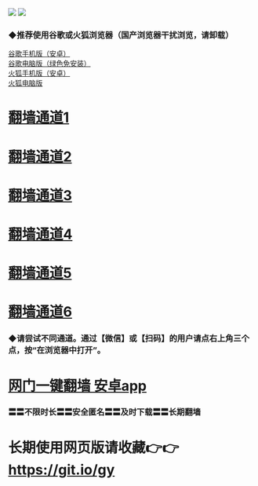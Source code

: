  <tr>
    <td align=center><img src="https://github.com/gyhhx/image-upload/blob/master/gy2-1.jpg" /></td>
 </tr> 
<tr>
  <td align=center><img src="https://github.com/gyhhx/image-upload/blob/master/%E5%BE%AE%E4%BF%A1%E8%AF%B4%E6%98%8E4.jpg" /></td>  
</tr> 

### ◆推荐使用谷歌或火狐浏览器（国产浏览器干扰浏览，请卸载）<br/>
<a href="http://t.cn/RCMTF83">谷歌手机版（安卓）</a></br>
<a href="http://t.cn/RCMTHNv">谷歌电脑版（绿色免安装）</a></br>
<a href="http://t.cn/RCMHf8Y">火狐手机版（安卓）</a></br>
<a href="http://t.cn/RCMHysU">火狐电脑版</a><br/>



# <a href="https://s3.amazonaws.com/ogate/oGate.htm?from=gygit2">翻墙通道1</a>
# <a href="https://s3-us-west-1.amazonaws.com/ogaten/oGate.htm?from=gygit1">翻墙通道2</a>
# <a href="https://s3.us-east-2.amazonaws.com/ogateh/oGate.htm?from=gygit3">翻墙通道3</a>
# <a href="https://s3.eu-west-2.amazonaws.com/ogatel/oGate.htm?from=gygit4">翻墙通道4</a>
# <a href="https://s3.eu-central-1.amazonaws.com/ogatef/oGate.htm?from=gygit5">翻墙通道5</a>
# <a href="https://s3.ap-south-1.amazonaws.com/ogatem/oGate.htm?from=gygit6">翻墙通道6</a>
### ◆请尝试不同通道。通过【微信】或【扫码】的用户请点右上角三个点，按“在浏览器中打开”。


# <a href="http://t.cn/RCxtbOo">网门一键翻墙 安卓app</a> 
### 〓〓不限时长〓〓安全匿名〓〓及时下载〓〓长期翻墙

# 长期使用网页版请收藏👉👉https://git.io/gy
